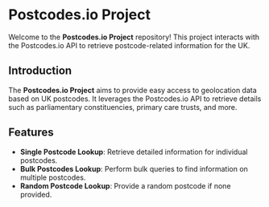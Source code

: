# Postcodes.io Project

Welcome to the **Postcodes.io Project** repository! This project interacts with the Postcodes.io API to retrieve postcode-related information for the UK.

## Introduction

The **Postcodes.io Project** aims to provide easy access to geolocation data based on UK postcodes. It leverages the Postcodes.io API to retrieve details such as parliamentary constituencies, primary care trusts, and more.

## Features

- **Single Postcode Lookup**: Retrieve detailed information for individual postcodes.
- **Bulk Postcodes Lookup**: Perform bulk queries to find information on multiple postcodes.
- **Random Postcode Lookup**: Provide a random postcode if none provided.